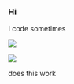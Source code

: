 ### Hi

I code sometimes

![](https://github-profile-trophy.vercel.app/?username=LFC6times&theme=onedark)

![](https://github-readme-stats.vercel.app/api/top-langs/?username=LFC6times&theme=github_dark&layout=compact)

does this work
